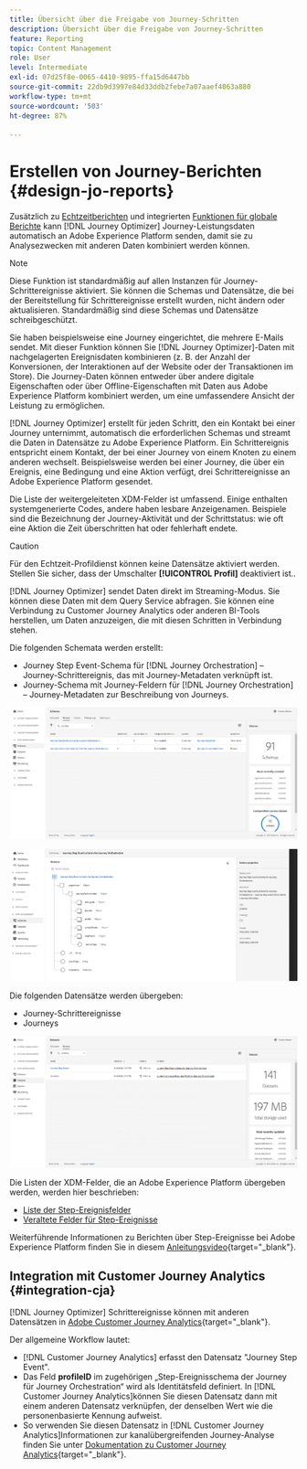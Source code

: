 ```yaml
---
title: Übersicht über die Freigabe von Journey-Schritten
description: Übersicht über die Freigabe von Journey-Schritten
feature: Reporting
topic: Content Management
role: User
level: Intermediate
exl-id: 07d25f8e-0065-4410-9895-ffa15d6447bb
source-git-commit: 22db9d3997e84d33ddb2febe7a07aaef4063a880
workflow-type: tm+mt
source-wordcount: '503'
ht-degree: 87%

---
```


# Erstellen von Journey-Berichten {#design-jo-reports}

Zusätzlich zu [Echtzeitberichten](live-report.md) und integrierten [Funktionen für globale Berichte](global-report.md) kann [!DNL Journey Optimizer] Journey-Leistungsdaten automatisch an Adobe Experience Platform senden, damit sie zu Analysezwecken mit anderen Daten kombiniert werden können.

>[!NOTE]
>
>Diese Funktion ist standardmäßig auf allen Instanzen für Journey-Schrittereignisse aktiviert. Sie können die Schemas und Datensätze, die bei der Bereitstellung für Schrittereignisse erstellt wurden, nicht ändern oder aktualisieren. Standardmäßig sind diese Schemas und Datensätze schreibgeschützt.

Sie haben beispielsweise eine Journey eingerichtet, die mehrere E-Mails sendet. Mit dieser Funktion können Sie [!DNL Journey Optimizer]-Daten mit nachgelagerten Ereignisdaten kombinieren (z. B. der Anzahl der Konversionen, der Interaktionen auf der Website oder der Transaktionen im Store). Die Journey-Daten können entweder über andere digitale Eigenschaften oder über Offline-Eigenschaften mit Daten aus Adobe Experience Platform kombiniert werden, um eine umfassendere Ansicht der Leistung zu ermöglichen.

[!DNL Journey Optimizer] erstellt für jeden Schritt, den ein Kontakt bei einer Journey unternimmt, automatisch die erforderlichen Schemas und streamt die Daten in Datensätze zu Adobe Experience Platform. Ein Schrittereignis entspricht einem Kontakt, der bei einer Journey von einem Knoten zu einem anderen wechselt. Beispielsweise werden bei einer Journey, die über ein Ereignis, eine Bedingung und eine Aktion verfügt, drei Schrittereignisse an Adobe Experience Platform gesendet.

Die Liste der weitergeleiteten XDM-Felder ist umfassend. Einige enthalten systemgenerierte Codes, andere haben lesbare Anzeigenamen. Beispiele sind die Bezeichnung der Journey-Aktivität und der Schrittstatus: wie oft eine Aktion die Zeit überschritten hat oder fehlerhaft endete.

>[!CAUTION]
>
>Für den Echtzeit-Profildienst können keine Datensätze aktiviert werden. Stellen Sie sicher, dass der Umschalter **[!UICONTROL Profil]** deaktiviert ist..

[!DNL Journey Optimizer] sendet Daten direkt im Streaming-Modus. Sie können diese Daten mit dem Query Service abfragen. Sie können eine Verbindung zu Customer Journey Analytics oder anderen BI-Tools herstellen, um Daten anzuzeigen, die mit diesen Schritten in Verbindung stehen.

Die folgenden Schemata werden erstellt:

* Journey Step Event-Schema für [!DNL Journey Orchestration] – Journey-Schrittereignis, das mit Journey-Metadaten verknüpft ist.
* Journey-Schema mit Journey-Feldern für [!DNL Journey Orchestration] – Journey-Metadaten zur Beschreibung von Journeys.

![](assets/sharing1.png)

![](assets/sharing2.png)

Die folgenden Datensätze werden übergeben:

* Journey-Schrittereignisse
* Journeys

![](assets/sharing3.png)

Die Listen der XDM-Felder, die an Adobe Experience Platform übergeben werden, werden hier beschrieben:

* [Liste der Step-Ereignisfelder](../reports/sharing-field-list.md)
* [Veraltete Felder für Step-Ereignisse](../reports/sharing-legacy-fields.md)

Weiterführende Informationen zu Berichten über Step-Ereignisse bei Adobe Experience Platform finden Sie in diesem [Anleitungsvideo](https://experienceleague.adobe.com/docs/journey-orchestration-learn/tutorials/reporting-step-events-to-adobe-experience-platform.html?lang=de){target=&quot;_blank&quot;}.

## Integration mit Customer Journey Analytics {#integration-cja}

[!DNL Journey Optimizer] Schrittereignisse können mit anderen Datensätzen in [Adobe Customer Journey Analytics](https://experienceleague.adobe.com/docs/analytics-platform/using/cja-overview/cja-overview.html?lang=de){target=&quot;_blank&quot;}.

Der allgemeine Workflow lautet:

* [!DNL Customer Journey Analytics] erfasst den Datensatz &quot;Journey Step Event&quot;.
* Das Feld **profileID** im zugehörigen „Step-Ereignisschema der Journey für Journey Orchestration“ wird als Identitätsfeld definiert. In [!DNL Customer Journey Analytics]können Sie diesen Datensatz dann mit einem anderen Datensatz verknüpfen, der denselben Wert wie die personenbasierte Kennung aufweist.
* So verwenden Sie diesen Datensatz in [!DNL Customer Journey Analytics]Informationen zur kanalübergreifenden Journey-Analyse finden Sie unter [Dokumentation zu Customer Journey Analytics](https://experienceleague.adobe.com/docs/analytics-platform/using/cja-usecases/cross-channel.html?lang=de){target=&quot;_blank&quot;}.

